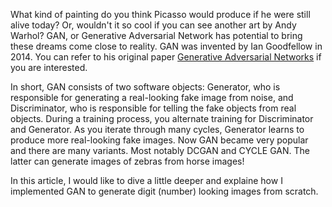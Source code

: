 What kind of painting do you think Picasso would produce if he were still alive today?
Or, wouldn't it so cool if you can see another art by Andy Warhol?
GAN, or Generative Adversarial Network has potential to bring these dreams come close to reality.
GAN was invented by Ian Goodfellow in 2014.  You can refer to his original paper [Generative Adversarial Networks](https://arxiv.org/abs/1406.2661) if you are interested.

In short, GAN consists of two software objects: Generator, who is responsible for generating a real-looking fake image from noise, and Discriminator, who is responsible for telling the fake objects from real objects.
During a training process, you alternate training for Discriminator and Generator.  As you iterate through many cycles, Generator learns to produce more real-looking fake images.
Now GAN became very popular and there are many variants.  Most notably DCGAN and CYCLE GAN.  The latter can generate images of zebras from horse images!

In this article, I would like to dive a little deeper and explaine how I implemented GAN to generate digit (number) looking images from scratch.



